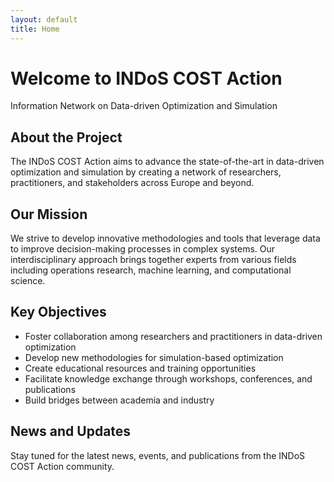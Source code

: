 ```yaml
---
layout: default
title: Home
---
```


<div class="hero">
  <h1>Welcome to INDoS COST Action</h1>
  <p>Information Network on Data-driven Optimization and Simulation</p>
</div>

<div class="page-content">
  <h2>About the Project</h2>
  <p>
    The INDoS COST Action aims to advance the state-of-the-art in data-driven optimization and simulation 
    by creating a network of researchers, practitioners, and stakeholders across Europe and beyond.
  </p>

  <h2>Our Mission</h2>
  <p>
    We strive to develop innovative methodologies and tools that leverage data to improve decision-making 
    processes in complex systems. Our interdisciplinary approach brings together experts from various fields 
    including operations research, machine learning, and computational science.
  </p>

  <h2>Key Objectives</h2>
  <ul>
    <li>Foster collaboration among researchers and practitioners in data-driven optimization</li>
    <li>Develop new methodologies for simulation-based optimization</li>
    <li>Create educational resources and training opportunities</li>
    <li>Facilitate knowledge exchange through workshops, conferences, and publications</li>
    <li>Build bridges between academia and industry</li>
  </ul>

  <h2>News and Updates</h2>
  <p>
    Stay tuned for the latest news, events, and publications from the INDoS COST Action community.
  </p>
</div>
